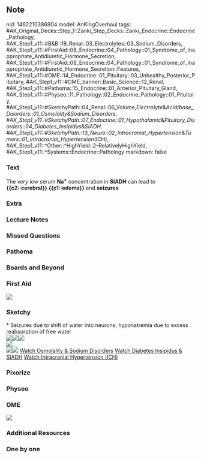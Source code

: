 ## Note
nid: 1462210386904
model: AnKingOverhaul
tags: #AK_Original_Decks::Step_1::Zanki_Step_Decks::Zanki_Endocrine::Endocrine_Pathology, #AK_Step1_v11::#B&B::19_Renal::03_Electrolytes::03_Sodium_Disorders, #AK_Step1_v11::#FirstAid::08_Endocrine::04_Pathology::01_Syndrome_of_Inappropriate_Antidiuretic_Hormone_Secretion, #AK_Step1_v11::#FirstAid::08_Endocrine::04_Pathology::01_Syndrome_of_Inappropriate_Antidiuretic_Hormone_Secretion::Features, #AK_Step1_v11::#OME::14_Endocrine::01_Pituitary::03_Unhealthy_Posterior_Pituitary, #AK_Step1_v11::#OME_banner::Basic_Science::12_Renal, #AK_Step1_v11::#Pathoma::15_Endocrine::01_Anterior_Pituitary_Gland, #AK_Step1_v11::#Physeo::11_Pathology::02_Endocrine_Pathology::01_Pituitary, #AK_Step1_v11::#SketchyPath::04_Renal::06_Volume,_Electrolyte_&_Acid/base_Disorders::01_Osmolality_&_Sodium_Disorders, #AK_Step1_v11::#SketchyPath::07_Endocrine::01_Hypothalamic_&_Pituitary_Disorders::04_Diabetes_Insipidus_&_SIADH, #AK_Step1_v11::#SketchyPath::13_Neuro::02_Intracranial_Hypertension_&_Tumors::01_Intracranial_Hypertension_(ICH), #AK_Step1_v11::^Other::^HighYield::2-RelativelyHighYield, #AK_Step1_v11::^Systems::Endocrine::Pathology
markdown: false

### Text
<div>
  The <i>very low</i> serum <b>Na<sup>+</sup></b> concentration in
  <b>SIADH</b> can lead to <b>{{c2::cerebral}} {{c1::edema}}</b>
  and <b>seizures</b>
</div>

### Extra


### Lecture Notes


### Missed Questions


### Pathoma


### Boards and Beyond


### First Aid
<img src="tmpdPxUK4.png">

### Sketchy
<div>
  * Seizures due to shift of water into neurons, hyponatremia due
  to excess reabsorption of free water
</div>
<div><img src=
"Screen%20Shot%202020-03-19%20at%207.49.46%20AM.JPG"><img src=
"Screen%20Shot%202020-03-19%20at%207.47.01%20AM.JPG"><img src=
"Screen%20Shot%202020-03-19%20at%207.47.15%20AM.JPG"></div>
<div><img src="Zoverall%20picture%20(86).JPG"></div><img src=
"tmpMz6JXg_1566160514431.png"><img src=
"Screen%20Shot%202020-03-19%20at%207.48.51%20AM_1566160514431.JPG">
<a href=
"https://dashboard.sketchy.com/study/medical/courses/medical-pathophysiology/units/medical-pathophysiology-renal/videos/medical-pathophysiology-renal-volume-electrolyte-and-acidbase-disorders-osmolality-and-sodium-disorders?utm_source=anki&utm_medium=partnership&utm_campaign=february_update&utm_content=medical">
Watch Osmolality & Sodium Disorders</a> <a href=
"https://dashboard.sketchy.com/study/medical/courses/medical-pathophysiology/units/medical-pathophysiology-renal/videos/medical-pathophysiology-renal-volume-electrolyte-and-acidbase-disorders-osmolality-and-sodium-disorders?utm_source=anki&utm_medium=partnership&utm_campaign=february_update&utm_content=medical">
Watch Diabetes Insipidus & SIADH</a> <a href=
"https://dashboard.sketchy.com/study/medical/courses/medical-pathophysiology/units/medical-pathophysiology-neuro/videos/medical-pathophysiology-neuro-intracranial-hypertension-and-tumors-intracranial-hypertension-ich?utm_source=anki&utm_medium=partnership&utm_campaign=february_update&utm_content=medical">
Watch Intracranial Hypertension (ICH)</a>

### Pixorize


### Physeo


### OME
<div class="ome-widget">
  <a href="https://onlinemeded.org/spa/renal?ref=anki"><img src=
  "_OME_AnkiFlashcards_Topic_6.png"></a>
</div>

### Additional Resources


### One by one

